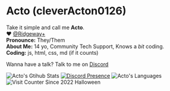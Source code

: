# Acto (cleverActon0126)

Take it simple and call me **Acto**.  
:heart: [@Ridgeway+](https://github.com/ridgewayPlus/)  
**Pronounce:** They/Them  <br>
**About Me:** 14 yo, Community Tech Support, Knows a *bit* coding.  
**Coding:** js, html, css, md (if it counts)  
  
Wanna have a talk? Talk to me on [Discord](https://discord.gg/chu6YcA)  
  
![Acto's Gtihub Stats](https://github-readme-stats.vercel.app/api?username=cleverActon0126&show_icons=true&theme=radical)
[![Discord Presence](https://lanyard.cnrad.dev/api/428445352354643968?animated=:true&idleMessage=Probably%20dead%20at%20the%20moment)](https://discord.com/users/428445352354643968)
![Acto's Languages](https://github-readme-stats.vercel.app/api/top-langs/?username=cleverActon0126&show_icons=true&theme=radical)
![Visit Counter Since 2022 Halloween](https://profile-counter.glitch.me/cleveracton0126/count.svg)
